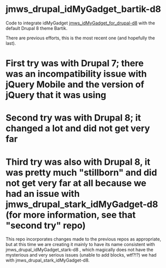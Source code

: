 # jmws_drupal_idMyGadget_bartik-d8

Code to integrate idMyGadget [jmws_idMyGadget_for_drupal-d8](https://github.com/tomwhartung/jmws_idMyGadget_for_drupal-d8) with the default Drupal 8 theme Bartik.

There are previous efforts, this is the most recent one (and hopefully the last).

# First try was with Drupal 7; there was an incompatibility issue with jQuery Mobile and the version of jQuery that it was using

# Second try was with Drupal 8; it changed a lot and did not get very far

# Third try was also with Drupal 8, it was pretty much "stillborn" and did not get very far at all because we had an issue with jmws_drupal_stark_idMyGadget-d8 (for more information, see that "second try" repo)

This repo incorporates changes made to the previous repos as appropriate, but at this time we are creating it mainly to have its name consistent with jmws_drupal_idMyGadget_stark-d8 , which magically does not have the mysterious and very serious issues (unable to add blocks, wtf?!?) we had with jmws_drupal_stark_idMyGadget-d8.
